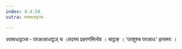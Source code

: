 ```yaml
---
index: 4.4.58
sutra: परश्वधाट्ठञ्च

---
```

_परश्वधाट्ठञ्च_ - परआआधाट्ठञ् च ।तदस्य प्रहरण॑मित्येव । चाट्ठक् । 'परशुश्च परआधः' इत्यमरः । 
